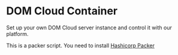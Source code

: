 # DOM Cloud Container

Set up your own DOM Cloud server instance and control it with our platform.

This is a packer script. You need to install [Hashicorp Packer](https://developer.hashicorp.com/packer/docs/install)
